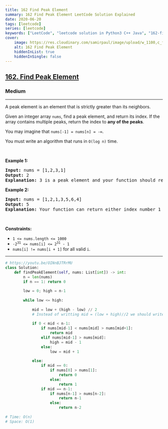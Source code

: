 ```yaml
---
title: 162 Find Peak Element
summary: 162 Find Peak Element LeetCode Solution Explained
date: 2020-06-20
tags: [leetcode]
series: [leetcode]
keywords: ["LeetCode", "leetcode solution in Python3 C++ Java", "162-find-peak-element LeetCode Solution Explained"]
cover:
    image: https://res.cloudinary.com/samirpaul/image/upload/w_1100,c_fit,co_rgb:FFFFFF,l_text:Arial_75_bold:162 Find Peak Element - Solution Explained/problem-solving.webp
    alt: 162 Find Peak Element
    hiddenInList: true
    hiddenInSingle: false
---
```



<h2><a href="https://leetcode.com/problems/find-peak-element/">162. Find Peak Element</a></h2><h3>Medium</h3><hr><div><p>A peak element is an element that is strictly greater than its neighbors.</p>

<p>Given an integer array <code>nums</code>, find a peak element, and return its index. If&nbsp;the array contains multiple peaks, return the index to <strong>any of the peaks</strong>.</p>

<p>You may imagine that <code>nums[-1] = nums[n] = -∞</code>.</p>

<p>You must write an algorithm that runs in&nbsp;<code>O(log n)</code> time.</p>

<p>&nbsp;</p>
<p><strong>Example 1:</strong></p>

<pre><strong>Input:</strong> nums = [1,2,3,1]
<strong>Output:</strong> 2
<strong>Explanation:</strong> 3 is a peak element and your function should return the index number 2.</pre>

<p><strong>Example 2:</strong></p>

<pre><strong>Input:</strong> nums = [1,2,1,3,5,6,4]
<strong>Output:</strong> 5
<strong>Explanation:</strong> Your function can return either index number 1 where the peak element is 2, or index number 5 where the peak element is 6.</pre>

<p>&nbsp;</p>
<p><strong>Constraints:</strong></p>

<ul>
	<li><code>1 &lt;= nums.length &lt;= 1000</code></li>
	<li><code>-2<sup>31</sup> &lt;= nums[i] &lt;= 2<sup>31</sup> - 1</code></li>
	<li><code>nums[i] != nums[i + 1]</code> for all valid <code>i</code>.</li>
</ul>
</div>

---




```python
# https://youtu.be/OINnBJTRrMU
class Solution:
    def findPeakElement(self, nums: List[int]) -> int:
        n = len(nums)
        if n == 1: return 0
        
        low = 0; high = n-1
        
        while low <= high:
            
            mid = low + (high - low) // 2
            # Instead of writting mid = (low + high)//2 we should write mid = low + (high - low)//2 because of INTEGER OVERFLOW in the former case
            
            if 0 < mid < n-1:
                if nums[mid-1] < nums[mid] > nums[mid+1]:
                    return mid
                elif nums[mid-1] > nums[mid]:
                    high = mid - 1
                else:
                    low = mid + 1
                    
            else:
                if mid == 0:
                    if nums[0] > nums[1]:
                        return 0
                    else:
                        return 1
                if mid == n-1:
                    if nums[n-1] > nums[n-2]:
                        return n-1
                    else:
                        return n-2
                    
# Time: O(n)
# Space: O(1)
        
```
